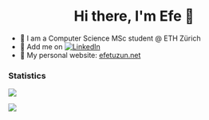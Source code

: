 <h1 align="center">Hi there, I'm Efe 👋</h1>

- 🏫 I am a Computer Science MSc student @ ETH Zürich
- 🔗 Add me on [![LinkedIn](https://img.shields.io/badge/LinkedIn-%230077B5.svg?logo=linkedin&logoColor=white)](https://linkedin.com/in/efe-tuzun)
- 🔎 My personal website: [efetuzun.net](https://efetuzun.net/)

### Statistics
[![](https://github-readme-stats.vercel.app/api?username=efetuzun&theme=dark&show_icons=true&include_all_commits=true&count_private=true&bg_color=00000000&rank_icon=github) ](https://github.com/efetuzun) 

![](https://komarev.com/ghpvc/?username=efetuzun&color=red)
